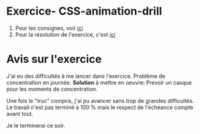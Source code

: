 # Exercice- CSS-animation-drill

1. Pour les consignes, voir [ici]("https://becodeorg.github.io/end-of-prairie-technical-drill/")
1. Pour la résolution de l'exercice, c'est [ici]("https://makemya.github.io/css-animation-drill/")

# Avis sur l'exercice

J'ai eu des difficultés à me lancer dans l'exercice. Problème de concentration en journée.
**Solution** à mettre en oeuvre: Prevoir un casque pour les moments de concentration.

Une fois le "truc" compris, j'ai pu avancer sans trop de grandes difficultés. Le travail n'est pas terminé à 100 % mais le respect de l'échéance compte avant tout. 

Je le terminerai ce soir.